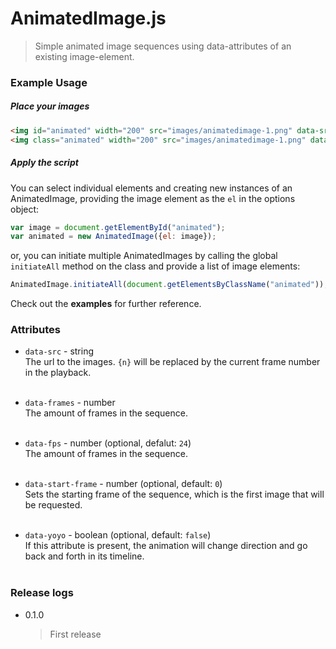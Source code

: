 # AnimatedImage.js
> Simple animated image sequences using data-attributes of an existing image-element.

### Example Usage
##### Place your images
```HTML
<img id="animated" width="200" src="images/animatedimage-1.png" data-src="images/animatedimage-{n}.png" data-start-frame="1" data-frames="6">
<img class="animated" width="200" src="images/animatedimage-1.png" data-src="images/animatedimage-{n}.png" data-start-frame="1" data-frames="6" data-fps="12" data-yoyo>
```

##### Apply the script
You can select individual elements and creating new instances of an AnimatedImage, providing the image element as the `el` in the options object:
```Javascript
var image = document.getElementById("animated");
var animated = new AnimatedImage({el: image});
```
or, you can initiate multiple AnimatedImages by calling the global `initiateAll` method on the class and provide a list of image elements:
```Javascript
AnimatedImage.initiateAll(document.getElementsByClassName("animated"));
```

Check out the __examples__ for further reference.


### Attributes
* `data-src` - string  
The url to the images. `{n}` will be replaced by the current frame number in the playback.<br><br>

* `data-frames` - number  
The amount of frames in the sequence.<br><br>

* `data-fps` - number (optional, defalut: `24`)  
The amount of frames in the sequence.<br><br>

* `data-start-frame` - number (optional, default: `0`)  
Sets the starting frame of the sequence, which is the first image that will be requested.<br><br>

* `data-yoyo` - boolean (optional, default: `false`)  
If this attribute is present, the animation will change direction and go back and forth in its timeline.<br><br>

### Release logs
* 0.1.0  
  > First release